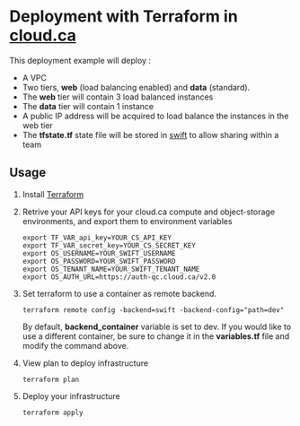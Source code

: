 # Deployment with Terraform in [cloud.ca](https://cloud.ca)
This deployment example will deploy :

* A VPC
* Two tiers, __web__ (load balancing enabled) and __data__ (standard).
* The __web__ tier will contain 3 load balanced instances
* The __data__ tier will contain 1 instance
* A public IP address will be acquired to load balance the instances in the web tier
* The __tfstate\.tf__ state file will be stored in [swift](http://docs.openstack.org/developer/swift/) to allow sharing within a team

## Usage

1. Install [Terraform](https://www.terraform.io/intro/getting-started/install.html)

2. Retrive your API keys for your cloud.ca compute and object-storage environments, and export them to environment variables

    ```
    export TF_VAR_api_key=YOUR_CS_API_KEY
    export TF_VAR_secret_key=YOUR_CS_SECRET_KEY
    export OS_USERNAME=YOUR_SWIFT_USERNAME
    export OS_PASSWORD=YOUR_SWIFT_PASSWORD
    export OS_TENANT_NAME=YOUR_SWIFT_TENANT_NAME
    export OS_AUTH_URL=https://auth-qc.cloud.ca/v2.0
   ```

3. Set terraform to use a container as remote backend. 

    ```
    terraform remote config -backend=swift -backend-config="path=dev"
    ```

    By default, __backend_container__ variable is set to dev. If you would like to use a different container, be sure to change it in the __variables.tf__ file and modify the command above.

4. View plan to deploy infrastructure

    ```
    terraform plan
    ```

5. Deploy your infrastructure

    ```
    terraform apply
    ```
